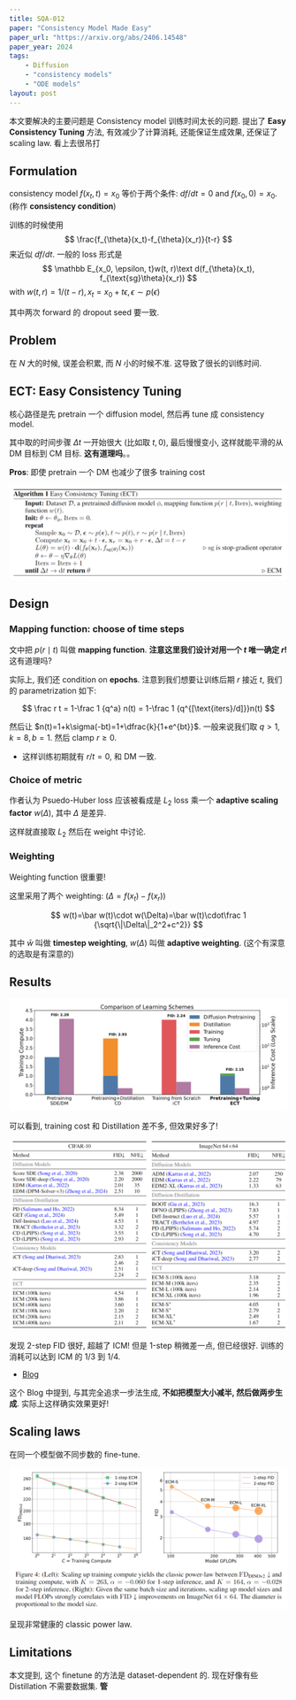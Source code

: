 ```yaml
---
title: SQA-012
paper: "Consistency Model Made Easy"
paper_url: "https://arxiv.org/abs/2406.14548" 
paper_year: 2024
tags: 
    - Diffusion
    - "consistency models"
    - "ODE models"
layout: post
---
```


本文要解决的主要问题是 Consistency model 训练时间太长的问题. 提出了 __Easy Consistency Tuning__ 方法, 有效减少了计算消耗, 还能保证生成效果, 还保证了 scaling law. 看上去很吊打

## Formulation

consistency model $f(x_t, t)=x_0$ 等价于两个条件: $df/dt=0$ and $f(x_0, 0)=x_0$. (称作 __consistency condition__)

训练的时候使用 
$$
\frac{f_{\theta}(x_t)-f_{\theta}(x_r)}{t-r}
$$
来近似 $df/dt$. 一般的 loss 形式是
$$
\mathbb E_{x_0, \epsilon, t}w(t, r)\text d(f_{\theta}(x_t), f_{\text{sg}\theta}(x_r))
$$
with $w(t, r)=1/(t-r), x_t=x_0+t\epsilon, \epsilon\sim p(\epsilon)$

其中两次 forward 的 dropout seed 要一致.

## Problem

在 $N$ 大的时候, 误差会积累, 而 $N$ 小的时候不准. 这导致了很长的训练时间.

## ECT: Easy Consistency Tuning

核心路径是先 pretrain 一个 diffusion model, 然后再 tune 成 consistency model.

其中取的时间步骤 $\Delta t$ 一开始很大 (比如取 $t, 0$), 最后慢慢变小, 这样就能平滑的从 DM 目标到 CM 目标. __这有道理吗__。。

__Pros__: 即使 pretrain 一个 DM 也减少了很多 training cost

![image not found](/papers/SQA-012/ECT.png) 

## Design

### Mapping function: choose of time steps

文中把 $p(r\mid t)$ 叫做 __mapping function__. __注意这里我们设计对用一个 $t$ 唯一确定 $r$!__ 这有道理吗?

实际上, 我们还 condition on __epochs__. 注意到我们想要让训练后期 $r$ 接近 $t$, 我们的 parametrization 如下:

$$
\frac r t = 1-\frac 1 {q^a} n(t) = 1-\frac 1 {q^{[\text{iters}/d]}}n(t)
$$

然后让 $n(t)=1+k\sigma(-bt)=1+\dfrac{k}{1+e^{bt}}$. 一般来说我们取 $q>1, k=8, b=1$. 然后 clamp $r\ge 0$.

- 这样训练初期就有 $r/t=0$, 和 DM 一致.

### Choice of metric

作者认为 Psuedo-Huber loss 应该被看成是 $L_2$ loss 乘一个 __adaptive scaling factor__ $w(\Delta)$, 其中 $\Delta$ 是差异.

这样就直接取 $L_2$ 然后在 weight 中讨论.

### Weighting

Weighting function 很重要!

这里采用了两个 weighting: ($\Delta=f(x_t)-f(x_r)$)

$$
w(t)=\bar w(t)\cdot w(\Delta)=\bar w(t)\cdot\frac 1 {\sqrt{\|\Delta\|_2^2+c^2}}
$$

其中 $\bar w$ 叫做 __timestep weighting__, $w(\Delta)$ 叫做 __adaptive weighting__. (这个有深意的选取是有深意的)

## Results

![image not found](/papers/SQA-012/result.png) 

可以看到, training cost 和 Distillation 差不多, 但效果好多了!

![image not found](/papers/SQA-012/FID.png) 

发现 2-step FID 很好, 超越了 ICM! 但是 1-step 稍微差一点, 但已经很好. 训练的消耗可以达到 ICM 的 1/3 到 1/4.

- [Blog](https://gsunshine.notion.site/Consistency-Models-Made-Easy-954205c0b4a24c009f78719f43b419cc)

这个 Blog 中提到, 与其完全追求一步法生成, __不如把模型大小减半, 然后做两步生成__. 实际上这样确实效果更好!

## Scaling laws

在同一个模型做不同步数的 fine-tune. 

![image not found](/papers/SQA-012/scaling-law.png) 

呈现非常健康的 classic power law. 

## Limitations

本文提到, 这个 finetune 的方法是 dataset-dependent 的. 现在好像有些 Distillation 不需要数据集. __管__
